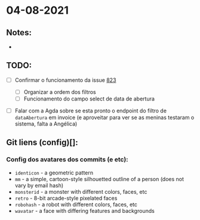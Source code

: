 # 04-08-2021

## Notes:

- 


## TODO:

* [ ] Confirmar o funcionamento da issue [823](http://git.haidar.com.br/engineers/archimedes/issues/823)
  * [ ] Organizar a ordem dos filtros
  * [ ] Funcionamento do campo select de data de abertura
* [ ] Falar com a Agda sobre se esta pronto o endpoint do filtro de `dataAbertura` em invoice (e aproveitar para ver se as meninas testaram o sistema, falta a Angélica)





## Git liens (config)[]:

### Config dos avatares dos commits (e etc):
- `identicon` - a geometric pattern
- `mm` - a simple, cartoon-style silhouetted outline of a person (does not vary by email hash)
- `monsterid` - a monster with different colors, faces, etc
- `retro` - 8-bit arcade-style pixelated faces
- `robohash` - a robot with different colors, faces, etc
- `wavatar` - a face with differing features and backgrounds
